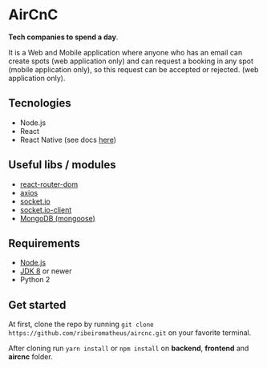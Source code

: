 # AirCnC
**Tech companies to spend a day**.

It is a Web and Mobile application where anyone who has an email can create spots (web application only) and can request a booking in any spot (mobile application only), so this request can be accepted or rejected. (web application only).

## Tecnologies
- Node.js
- React
- React Native (see docs [here](https://facebook.github.io/react-native/docs/getting-started))

## Useful libs / modules
- [react-router-dom](https://github.com/ReactTraining/react-router/tree/master/packages/react-router-dom)
- [axios](https://github.com/axios/axios)
- [socket.io](https://github.com/socketio/socket.io)
- [socket.io-client](https://github.com/socketio/socket.io-client)
- [MongoDB (mongoose)](https://github.com/Automattic/mongoose)

## Requirements
- [Node.js](https://nodejs.org)
- [JDK 8](https://www.oracle.com/technetwork/java/javase/downloads/jdk8-downloads-2133151.html) or newer
- Python 2

## Get started
At first, clone the repo by running `git clone https://github.com/ribeiromatheus/aircnc.git` on your favorite terminal.

After cloning run `yarn install` or `npm install` on **backend**, **frontend** and **aircnc** folder.
